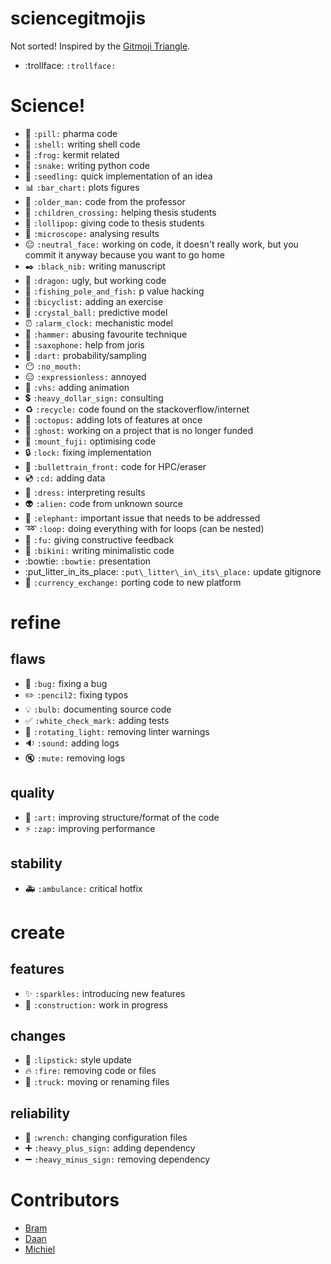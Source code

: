 # sciencegitmojis

Not sorted! Inspired by the [Gitmoji Triangle](http://gitmoji.com/).

- :trollface: `:trollface:`

# Science!

- :pill: `:pill:` pharma code
- :shell: `:shell:` writing shell code
- :frog: `:frog:` kermit related
- :snake: `:snake:` writing python code
- :seedling: `:seedling:` quick implementation of an idea
- :bar_chart: `:bar_chart:` plots figures
- :older_man: `:older_man:` code from the professor
- :children_crossing: `:children_crossing:` helping thesis students
- :lollipop: `:lollipop:` giving code to thesis students
- :microscope: `:microscope:` analysing results
- :neutral_face: `:neutral_face:` working on code, it doesn't really work, but you commit it anyway because you want to go home
- :black_nib: `:black_nib:` writing manuscript
- :dragon: `:dragon:` ugly, but working code
- :fishing_pole_and_fish: `:fishing_pole_and_fish:` p value hacking
- :bicyclist: `:bicyclist:` adding an exercise
- :crystal_ball: `:crystal_ball:` predictive model
- :alarm_clock: `:alarm_clock:` mechanistic model
- :hammer: `:hammer:` abusing favourite technique
- :saxophone: `:saxophone:` help from joris
- :dart: `:dart:` probability/sampling
- :no_mouth: `:no_mouth:`
- :expressionless: `:expressionless:` annoyed
- :vhs: `:vhs:` adding animation
- :heavy_dollar_sign: `:heavy_dollar_sign:` consulting
- :recycle: `:recycle:` code found on the stackoverflow/internet
- :octopus: `:octopus:` adding lots of features at once
- :ghost: `:ghost:` working on a project that is no longer funded
- :mount_fuji: `:mount_fuji:` optimising code
- :lock: `:lock:` fixing implementation
- :bullettrain_front: `:bullettrain_front:` code for HPC/eraser
- :cd: `:cd:` adding data
- :dress: `:dress:` interpreting results
- :alien: `:alien:` code from unknown source
- :elephant: `:elephant:` important issue that needs to be addressed
- :loop: `:loop:` doing everything with for loops (can be nested)
- :fu: `:fu:` giving constructive feedback
- :bikini: `:bikini:` writing minimalistic code
- :bowtie: `:bowtie:` presentation
- :put\_litter\_in\_its\_place: `:put\_litter\_in\_its\_place:` update gitignore
- :currency_exchange: `:currency_exchange:` porting code to new platform




# refine

## flaws

- :bug: `:bug:` fixing a bug
- :pencil2: `:pencil2:` fixing typos
- :bulb: `:bulb:` documenting source code
- :white_check_mark: `:white_check_mark:` adding tests
- :rotating_light: `:rotating_light:` removing linter warnings
- :sound: `:sound:` adding logs
- :mute: `:mute:` removing logs

## quality

- :art: `:art:` improving structure/format of the code
- :zap: `:zap:` improving performance

## stability

- :ambulance: `:ambulance:` critical hotfix

# create

## features

- :sparkles: `:sparkles:` introducing new features
- :construction: `:construction:` work in progress


## changes

- :lipstick: `:lipstick:` style update
- :fire: `:fire:` removing code or files
- :truck: `:truck:` moving or renaming files

## reliability

- :wrench: `:wrench:` changing configuration files
- :heavy_plus_sign: `:heavy_plus_sign:` adding dependency
- :heavy_minus_sign: `:heavy_minus_sign:` removing dependency

# Contributors

- [Bram](https://github.com/Beramos)
- [Daan](https://github.com/DaanVanHauwermeiren)
- [Michiel](https://github.com/MichielStock)

